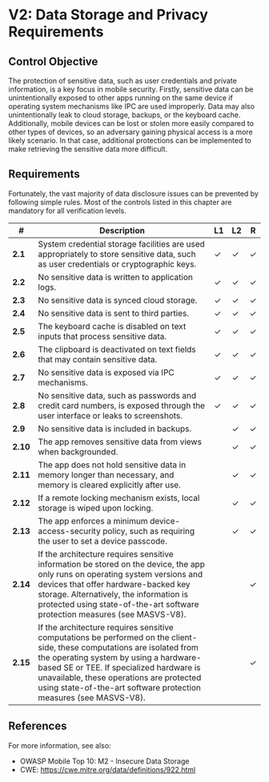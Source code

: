 # V2: Data Storage and Privacy Requirements

## Control Objective

The protection of sensitive data, such as user credentials and private information, is a key focus in mobile security. Firstly, sensitive data can be unintentionally exposed to other apps running on the same device if operating system mechanisms like IPC are used improperly. Data may also unintentionally leak to cloud storage, backups, or the keyboard cache. Additionally, mobile devices can be lost or stolen more easily compared to other types of devices, so an adversary gaining physical access is a more likely scenario. In that case, additional protections can be implemented to make retrieving the sensitive data more difficult.

## Requirements

Fortunately, the vast majority of data disclosure issues can be prevented by following simple rules. Most of the controls listed in this chapter are mandatory for all verification levels.

| # | Description | L1 | L2 | R |
| --- | --- | --- | --- | --- |
| **2.1** | System credential storage facilities are used appropriately to store sensitive data, such as user credentials or cryptographic keys. | ✓ | ✓ | ✓ |
| **2.2** | No sensitive data is written to application logs. | ✓ | ✓ | ✓ |
| **2.3** | No sensitive data is synced cloud storage. | ✓ | ✓ | ✓ |
| **2.4** | No sensitive data is sent to third parties. | ✓ | ✓ | ✓ |
| **2.5** | The keyboard cache is disabled on text inputs that process sensitive data. | ✓ | ✓ | ✓ |
| **2.6** | The clipboard is deactivated on text fields that may contain sensitive data. | ✓ | ✓ | ✓ |
| **2.7** | No sensitive data is exposed via IPC mechanisms. | ✓ | ✓ | ✓ |
| **2.8** | No sensitive data, such as passwords and credit card numbers, is exposed through the user interface or leaks to screenshots. | ✓ | ✓ | ✓ |
| **2.9** | No sensitive data is included in backups. |   | ✓ | ✓ |
| **2.10** | The app removes sensitive data from views when backgrounded. |  | ✓ | ✓ |
| **2.11** | The app does not hold sensitive data in memory longer than necessary, and memory is cleared explicitly after use. |  | ✓ | ✓ |
| **2.12** | If a remote locking mechanism exists, local storage is wiped upon locking. |  | ✓ | ✓ |
| **2.13** | The app enforces a minimum device-access-security policy, such as requiring the user to set a device passcode. |  | ✓ | ✓ |
| **2.14** | If the architecture requires sensitive information be stored on the device, the app only runs on operating system versions and devices that offer hardware-backed key storage. Alternatively, the information is protected using state-of-the-art software protection measures (see MASVS-V8). |  |  | ✓ |
| **2.15** | If the architecture requires sensitive computations be performed on the client-side, these computations are isolated from the operating system by using a hardware-based SE or TEE. If specialized hardware is unavailable, these operations are protected using state-of-the-art software protection measures (see MASVS-V8). |  |  | ✓ |

## References

For more information, see also:

- OWASP Mobile Top 10: M2  - Insecure Data Storage
- CWE: https://cwe.mitre.org/data/definitions/922.html
